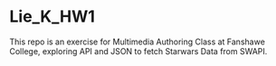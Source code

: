 # Lie_K_HW1
This repo is an exercise for Multimedia Authoring Class at Fanshawe College, exploring API and JSON to fetch Starwars Data from SWAPI.
